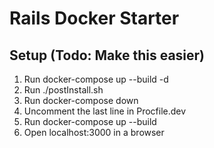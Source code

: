# Rails Docker Starter

## Setup (Todo: Make this easier)
1. Run docker-compose up --build -d
2. Run ./postInstall.sh
3. Run docker-compose down
4. Uncomment the last line in Procfile.dev
5. Run docker-compose up --build
6. Open localhost:3000 in a browser
